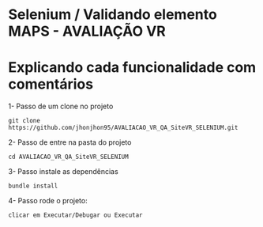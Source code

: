 # Selenium / Validando elemento MAPS - AVALIAÇÃO VR
# Explicando cada funcionalidade com comentários 

1- Passo de um clone no projeto

```
git clone https://github.com/jhonjhon95/AVALIACAO_VR_QA_SiteVR_SELENIUM.git
```

2- Passo de entre na pasta do projeto

```
cd AVALIACAO_VR_QA_SiteVR_SELENIUM
```

3- Passo instale as dependências

```
bundle install
```

4- Passo rode o projeto:

```
clicar em Executar/Debugar ou Executar
